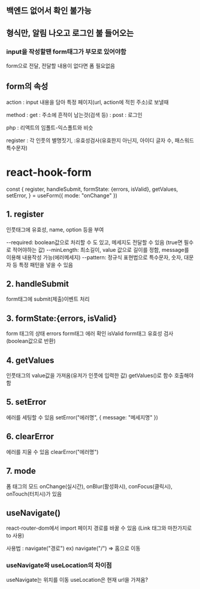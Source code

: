 ## 백엔드 없어서 확인 불가능

## 형식만, 알림 나오고 로그인 불 들어오는

### input을 작성할땐 form태그가 부모로 있어야함

form으로 전달, 전달할 내용이 없다면 폼 필요없음

## form의 속성

action
: input 내용을 담아 특정 페이지(url, action에 적힌 주소)로 보낼때

method
: get : 주소에 흔적이 남는것(검색 등)
: post : 로그인

php : 리액트의 임폴트-익스폴트와 비슷

register
: 각 인풋의 별명짓기,
:유효성검사(유효한지 아닌지, 아이디 글자 수, 패스워드 특수문자)

# react-hook-form

const {
register,
handleSubmit,
formState: {errors, isValid},
getValues,
setError,
} = useForm({
mode: "onChange"
})

## 1. register

인풋태그에 유효성, name, option 등을 부여

<!-- <input {...register("password", {
    required: "내용",
    minLength: {
        value: 8 => 최소 길이 지정,
        message: "내용"
    },
    pattern: /^(?=.*\d)(?=.*[a-zA-z])[0-9a-zA-z]{8,16}$/
})}> -->

--required: boolean값으로 처리할 수 도 있고, 메세지도 전달할 수 있음
(true면 필수로 적어야하는 값)
--minLength: 최소길이, value 값으로 길이를 정함, message를 이용해 내용작성 가능(에러메세지)
--pattern: 정규식 표현법으로 특수문자, 숫자, 대문자 등 특정 패턴을 넣을 수 있음

## 2. handleSubmit

form태그에 submit(제출)이벤트 처리

## 3. formState:{errors, isValid}

form 태그의 상태
errors form태그 에러 확인
isValid form태그 유효성 검사(boolean값으로 반환)

## 4. getValues

인풋태그의 value값을 가져옴(유저가 인풋에 입력한 값)
getValues()로 함수 호출해야함

## 5. setError

에러를 세팅할 수 있음
setError("에러명", {
message: "메세지명"
})

## 6. clearError

에러를 지울 수 있음
clearError("에러명")

## 7. mode

폼 태그의 모드
onChange(실시간), onBlur(활성화시), conFocus(클릭시), onTouch(터치시)가 있음

## useNavigate()

react-router-dom에서 import
페이지 경로를 바꿀 수 있음
(Link 태그와 마찬가지로 to 사용)

사용법 : navigate("경로")
ex) navigate("/") => 홈으로 이동

### useNavigate와 useLocation의 차이점

useNavigate는 위치를 이동
useLocation은 현재 url을 가져옴?
